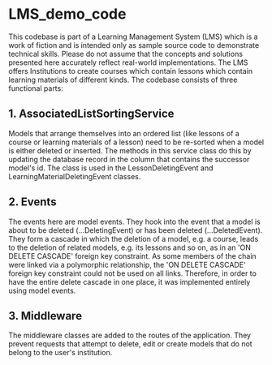 # LMS_demo_code
This codebase is part of a Learning Management System (LMS) which is a work of fiction and is intended only as sample source code to demonstrate technical skills. Please do not assume that the concepts and solutions presented here accurately reflect real-world implementations. The LMS offers Institutions to create courses which contain lessons which contain learning materials of different kinds. The codebase consists of three functional parts:

## 1. AssociatedListSortingService
Models that arrange themselves into an ordered list (like lessons of a course or learning materials of a lesson) need to be re-sorted when a model is either deleted or inserted. The methods in this service class do this by updating the database record in the column that contains the successor model's id. The class is used in the LessonDeletingEvent and LearningMaterialDeletingEvent classes.

## 2. Events
The events here are model events. They hook into the event that a model is about to be deleted (...DeletingEvent) or has been deleted (...DeletedEvent). They form a cascade in which the deletion of a model, e.g. a course, leads to the deletion of related models, e.g. its lessons and so on, as in an 'ON DELETE CASCADE' foreign key constraint. As some members of the chain were linked via a polymorphic relationship, the 'ON DELETE CASCADE' foreign key constraint could not be used on all links. Therefore, in order to have the entire delete cascade in one place, it was implemented entirely using model events.

## 3. Middleware
The middleware classes are added to the routes of the application. They prevent requests that attempt to delete, edit or create models that do not belong to the user's institution.